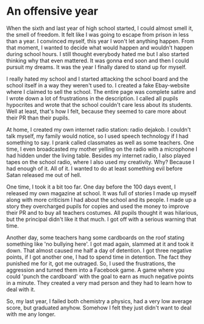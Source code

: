 # An offensive year

When the sixth and last year of high school started, I could almost smell it, the smell of freedom. It felt like I was going to escape from prison in less than a year. I convinced myself, this year I won't let anything happen. From that moment, I wanted to decide what would happen and wouldn't happen during school hours. I still thought everybody hated me but I also started thinking why that even mattered. It was gonna end soon and then I could pursuit my dreams. It was the year I finally dared to stand up for myself.

I really hated my school and I started attacking the school board and the school itself in a way they weren't used to. I created a fake Ebay-website where I claimed to sell the school. The entire page was complete satire and I wrote down a lot of frustrations in the description. I called all pupils hypocrites and wrote that the school couldn't care less about its students. Well at least, that's how I felt, because they seemed to care more about their PR than their pupils.

At home, I created my own internet radio station: radio dejakob. I couldn't talk myself, my family would notice, so I used speech technology if I had something to say. I prank called classmates as well as some teachers. One time, I even broadcasted my mother yelling on the radio with a microphone I had hidden under the living table. Besides my internet radio, I also played tapes on the school radio, where I also used my creativity. Why? Because I had enough of it. All of it. I wanted to do at least something evil before Satan released me out of hell.

One time, I took it a bit too far. One day before the 100 days event, I released my own magazine at school. It was full of stories I made up myself along with more criticism I had about the school and its people. I made up a story they overcharged pupils for copies and used the money to improve their PR and to buy all teachers costumes. All pupils thought it was hilarious, but the principal didn't like it that much. I got off with a serious warning that time.

Another day, some teachers hang some cardboards on the roof stating something like 'no bullying here'. I got mad again, slammed at it and took it down. That almost caused me half a day of detention. I got three negative points, if I got another one, I had to spend time in detention. The fact they punished me for it, got me outraged. So, I used the frustrations, the aggression and turned them into a Facebook game. A game where you could 'punch the cardboard' with the goal to earn as much negative points in a minute. They created a very mad person and they had to learn how to deal with it.

So, my last year, I failed both chemistry a physics, had a very low average score, but graduated anyhow. Somehow I felt they just didn't want to deal with me any longer.
